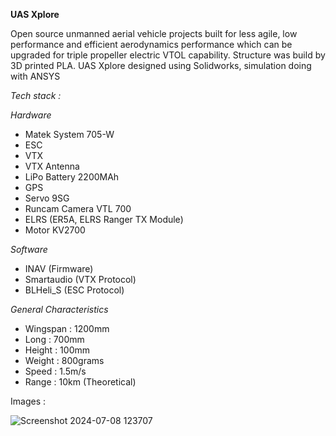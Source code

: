 **UAS Xplore** <br>

Open source unmanned aerial vehicle projects built for less agile, low performance and efficient aerodynamics performance which can be upgraded for triple propeller electric VTOL capability. Structure was build by 3D printed PLA. UAS Xplore designed using Solidworks, simulation doing with ANSYS <br>

*Tech stack :*<br>

*Hardware*
- Matek System 705-W
- ESC
- VTX
- VTX Antenna
- LiPo Battery 2200MAh
- GPS
- Servo 9SG
- Runcam Camera VTL 700
- ELRS (ER5A, ELRS Ranger TX Module)
- Motor KV2700

*Software*
- INAV (Firmware)
- Smartaudio (VTX Protocol)
- BLHeli_S (ESC Protocol)

*General Characteristics*
- Wingspan : 1200mm
- Long : 700mm
- Height : 100mm
- Weight : 800grams
- Speed : 1.5m/s
- Range : 10km (Theoretical)

Images :

![Screenshot 2024-07-08 123707](https://github.com/kucingkuro/UAV-Xplore/assets/112769418/76d5f2be-bc8f-429d-8fac-6ab8ea2e946e)
